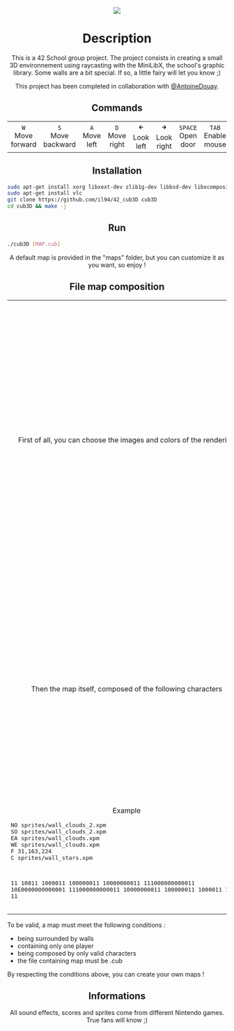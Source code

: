<p align="center">
	<img src="https://i.goopics.net/bp0krn.gif">
</p>

<h1 align="center">
	Description
</h1>
<p align="center">
	This is a 42 School group project. The project consists in creating a small 3D environnement using raycasting with the MiniLibX, the school's graphic library. Some walls are a bit special. If so, a little fairy will let you know ;)
</p>

<p align="center">
	This project has been completed in collaboration with <a href="https://github.com/AntoineDouay" target="_blank">@AntoineDouay</a>.
</p>

<h2 align="center">
	Commands
</h2>
<table>
	<tr>
		<td align="center"><code>W</code><br>Move forward</td>
		<td align="center"><code>S</code><br>Move backward</td>
		<td align="center"><code>A</code><br>Move left</td>
		<td align="center"><code>D</code><br>Move right</td>
		<td align="center"><code>🡰</code><br>Look left</td>
		<td align="center"><code>🡲</code><br>Look right</td>
		<td align="center"><code>SPACE</code><br>Open door</td>
		<td align="center"><code>TAB</code><br>Enable mouse</td>
		<td align="center"><code>ESC</code><br>Close game</td>
	</tr>
</table>

<h2 align="center">
	Installation
</h2>

```bash
sudo apt-get install xorg libxext-dev zlib1g-dev libbsd-dev libxcomposite-dev
sudo apt-get install vlc
git clone https://github.com/il94/42_cub3D cub3D
cd cub3D && make -j
```

<h2 align="center">
	Run
</h2>

```bash
./cub3D [MAP.cub]
```

<p align="center">
	A default map is provided in the "maps" folder, but you can customize it as you want, so enjoy !
</p>

<h2 align="center">
	File map composition
</h2>

<table align="center">
	<tr>
		<td>
			<p align="center">
				First of all, you can choose the images and colors of the rendering
			</p>
		</td>
		<td>
			<table align="center">
				<tr align="center">
					<td>Index</td><td>Format</td>
				</tr>
				<tr align="center">
					<td><code>NO</code></td><td>Image in xpm format of 128x128 (north direction)</td>
				</tr>
				<tr align="center">
					<td><code>SO</code></td><td>Image in xpm format of 128x128 (south direction)</td>
				</tr>
				<tr align="center">
					<td><code>EA</code></td><td>Image in xpm format of 128x128 (east direction)</td>
				</tr>
				<tr align="center">
					<td><code>WE</code></td><td>Image in xpm format of 128x128 (west direction)</td>
				</tr>
				<tr align="center">
					<td><code>F</code></td><td>Image in xpm format of 512x512 /</br>RGB value (sky) </td>
				</tr>
				<tr align="center">
					<td><code>C</code></td><td>RGB value (floor)</td>
				</tr>
			</table>
		</td>
	</tr>
	<tr>
		<td>
			<p align="center">
				Then the map itself, composed of the following characters
			</p>
		</td>
		<td>
			<table align="center">
				<tr align="center">
					<td>Character</td><td align="center">Element</td>
				</tr>
				<tr align="center">
					<td><code>0</code></td><td align="center">Floor</td>
				</tr>
				<tr align="center">
					<td><code>1</code></td><td align="center">Wall</td>
				</tr>
				<tr align="center">
					<td><code>2</code></td><td align="center">Door (closed)</td>
				</tr>
				<tr align="center">
					<td><code>3</code></td><td align="center">Door (opened)</td>
				</tr>
				<tr align="center">
					<td><code>Space</code></td><td align="center">Void</td>
				</tr>
				<tr align="center">
					<td><code>N</code></td><td align="center">Player (looking north)</td>
				</tr>
				<tr align="center">
					<td><code>S</code></td><td align="center">Player (looking south)</td>
				</tr>
				<tr align="center">
					<td><code>E</code></td><td align="center">Player (looking east)</td>
				</tr>
				<tr align="center">
					<td><code>W</code></td><td align="center">Player (looking west)</td>
				</tr>
			</table>
		</td>
	</tr>
	<tr>
		<td>
			<p align="center">
				Example
				<pre>
NO sprites/wall_clouds_2.xpm
SO sprites/wall_clouds_2.xpm
EA sprites/wall_clouds.xpm
WE sprites/wall_clouds.xpm
F 31,163,224
C sprites/wall_stars.xpm</br>

   11
  10011
  1000011
  100000011
  10000000011
111000000000011
10E0000000000001
111000000000011
  10000000011
  100000011
  1000011
  10011
   11</pre></p>
		</td>
		<td>
			<img src="https://i.goopics.net/7nsmqk.png">
		</td>
	</tr>
</table>	

<p>
	To be valid, a map must meet the following conditions :
	<ul>
		<li>being surrounded by walls</li>
		<li>containing only one player</li>
		<li>being composed by only valid characters</li>
		<li>the file containing map must be .cub</li>
	</ul>
</p>
<p>
	By respecting the conditions above, you can create your own maps !
</p>

<h2 align="center">
	Informations
</h2>
<p align="center">
	All sound effects, scores and sprites come from different Nintendo games. True fans will know ;)
</p>
